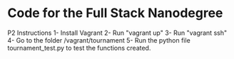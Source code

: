Code for the Full Stack Nanodegree
=============

P2 Instructions
1- Install Vagrant
2- Run "vagrant up"
3- Run "vagrant ssh"
4- Go to the folder /vagrant/tournament
5- Run the python file tournament_test.py to test the functions created.
